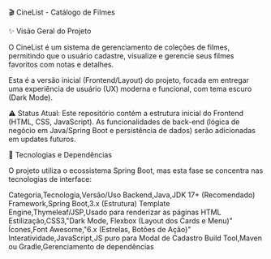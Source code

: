 🎬 CineList - Catálogo de Filmes

✨ Visão Geral do Projeto

O CineList é um sistema de gerenciamento de coleções de filmes, permitindo que o usuário cadastre, visualize e gerencie seus filmes favoritos com notas e detalhes.

Esta é a versão inicial (Frontend/Layout) do projeto, focada em entregar uma experiência de usuário (UX) moderna e funcional, com tema escuro (Dark Mode).

⚠️ Status Atual: Este repositório contém a estrutura inicial do Frontend (HTML, CSS, JavaScript). As funcionalidades de back-end (lógica de negócio em Java/Spring Boot e persistência de dados) serão adicionadas em updates futuros.

🚀 Tecnologias e Dependências

O projeto utiliza o ecossistema Spring Boot, mas esta fase se concentra nas tecnologias de interface:

Categoria,Tecnologia,Versão/Uso
Backend,Java,JDK 17+ (Recomendado)
Framework,Spring Boot,3.x (Estrutura)
Template Engine,Thymeleaf/JSP,Usado para renderizar as páginas HTML
Estilização,CSS3,"Dark Mode, Flexbox (Layout dos Cards e Menu)"
Ícones,Font Awesome,"6.x (Estrelas, Botões de Ação)"
Interatividade,JavaScript,JS puro para Modal de Cadastro
Build Tool,Maven ou Gradle,Gerenciamento de dependências

